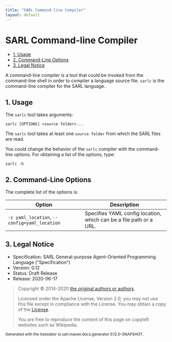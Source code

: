 ```yaml
---
title: "SARL Command-line Compiler"
layout: default
---
```


# SARL Command-line Compiler


<ul class="page_outline" id="page_outline">

<li><a href="#1-usage">1. Usage</a></li>
<li><a href="#2-command-line-options">2. Command-Line Options</a></li>
<li><a href="#3-legal-notice">3. Legal Notice</a></li>

</ul>




A command-line compiler is a tool that could be invoked from the command-line shell in order to compiler a language source file.
`sarlc` is the command-line compiler for the SARL language.

## 1. Usage

The `sarlc` tool takes arguments:


	sarlc [OPTIONS] <source folder>...


The `sarlc` tool takes at least one `source folder` from which the SARL files are read.

You could change the behavior of the `sarlc` compiler with the command-line options.
For obtaining a list of the options, type:

	sarlc -h


## 2. Command-Line Options

The complete list of the options is:



| Option | Description |
| ------ | ----------- |
| `-c yaml_location`, `--config=yaml_location` | Specifies YAML config location, which can be a file path or a URL. |



## 3. Legal Notice

* Specification: SARL General-purpose Agent-Oriented Programming Language ("Specification")
* Version: 0.12
* Status: Draft Release
* Release: 2020-06-17

> Copyright &copy; 2014-2020 [the original authors or authors](http://www.sarl.io/about/index.html).
>
> Licensed under the Apache License, Version 2.0;
> you may not use this file except in compliance with the License.
> You may obtain a copy of the [License](http://www.apache.org/licenses/LICENSE-2.0).
>
> You are free to reproduce the content of this page on copyleft websites such as Wikipedia.

<small>Generated with the translator io.sarl.maven.docs.generator 0.12.0-SNAPSHOT.</small>